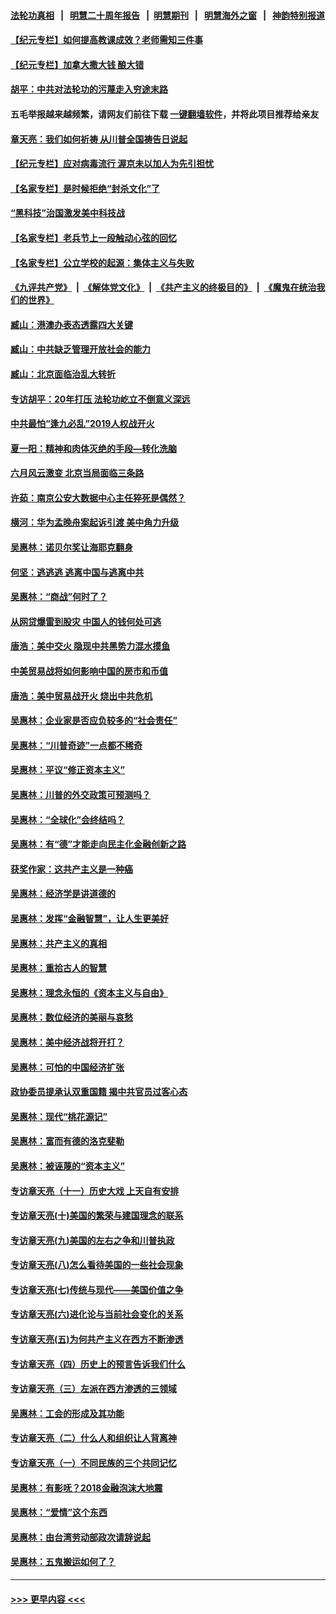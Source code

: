 #### [法轮功真相](https://github.com/gfw-breaker/truth/blob/master/README.md?t=0) &nbsp;&nbsp;|&nbsp;&nbsp; [明慧二十周年报告](https://github.com/gfw-breaker/mh-reports/blob/master/README.md?t=0) &nbsp;&nbsp;|&nbsp;&nbsp;[明慧期刊](https://github.com/gfw-breaker/mh-qikan) &nbsp;&nbsp;|&nbsp;&nbsp; [明慧海外之窗](https://github.com/gfw-breaker/mh-news/blob/master/README.md?t=0) &nbsp;&nbsp;|&nbsp;&nbsp; [神韵特别报道](https://github.com/gfw-breaker/mh-news/blob/master/shenyun.md?t=0)
#### [【纪元专栏】如何提高教课成效？老师需知三件事](../pages/nsc423/n12417848.md?t=06251901) 
#### [【纪元专栏】加拿大撒大钱 酿大错](../pages/nsc423/n12406564.md?t=06251901) 
#### [胡平：中共对法轮功的污蔑走入穷途末路](../pages/nsc423/n12266737.md?t=06251901) 
#### 五毛举报越来越频繁，请网友们前往下载 [一键翻墙软件](https://github.com/gfw-breaker/ssr-accounts)，并将此项目推荐给亲友
#### [章天亮：我们如何祈祷 从川普全国祷告日说起](../pages/nsc423/n11944627.md?t=06251901) 
#### [【纪元专栏】应对病毒流行 渥京未以加人为先引担忧](../pages/nsc423/n11875714.md?t=06251901) 
#### [【名家专栏】是时候拒绝“封杀文化”了](../pages/nsc423/n11814093.md?t=06251901) 
#### [“黑科技”治国激发美中科技战](../pages/nsc423/n11638056.md?t=06251901) 
#### [【名家专栏】老兵节上一段触动心弦的回忆](../pages/nsc423/n11646016.md?t=06251901) 
#### [【名家专栏】公立学校的起源：集体主义与失败](../pages/nsc423/n11601833.md?t=06251901) 
#### [《九评共产党》](https://github.com/begood0513/9ping.md/blob/master/README.md) &nbsp;|&nbsp; [《解体党文化》](../../../../jtdwh.md/blob/master/README.md)  &nbsp;|&nbsp; [《共产主义的终极目的》](../../../../gczydzjmd.md/blob/master/README.md) &nbsp;|&nbsp; [《魔鬼在统治我们的世界》](../../../../mgztzwmdsj.md/blob/master/README.md) 
#### [臧山：港澳办表态透露四大关键](../pages/nsc423/n11421628.md?t=06251901) 
#### [臧山：中共缺乏管理开放社会的能力](../pages/nsc423/n11407457.md?t=06251901) 
#### [臧山：北京面临治乱大转折](../pages/nsc423/n11406895.md?t=06251901) 
#### [专访胡平：20年打压 法轮功屹立不倒意义深远](../pages/nsc423/n11398800.md?t=06251901) 
#### [中共最怕“逢九必乱”2019人权战开火](../pages/nsc423/n11385248.md?t=06251901) 
#### [夏一阳：精神和肉体灭绝的手段—转化洗脑](../pages/nsc423/n11368250.md?t=06251901) 
#### [六月风云激变 北京当局面临三条路](../pages/nsc423/n11313668.md?t=06251901) 
#### [许茹：南京公安大数据中心主任猝死是偶然？](../pages/nsc423/n11064744.md?t=06251901) 
#### [横河：华为孟晚舟案起诉引渡 美中角力升级](../pages/nsc423/n11027230.md?t=06251901) 
#### [吴惠林：诺贝尔奖让海耶克翻身](../pages/nsc423/n10890049.md?t=06251901) 
#### [何坚：逃逃逃 逃离中国与逃离中共](../pages/nsc423/n10592891.md?t=06251901) 
#### [吴惠林：“商战”何时了？](../pages/nsc423/n10573558.md?t=06251901) 
#### [从网贷爆雷到股灾 中国人的钱何处可逃](../pages/nsc423/n10572800.md?t=06251901) 
#### [唐浩：美中交火 隐现中共黑势力混水摸鱼](../pages/nsc423/n10544040.md?t=06251901) 
#### [中美贸易战将如何影响中国的房市和币值](../pages/nsc423/n10543697.md?t=06251901) 
#### [唐浩：美中贸易战开火 烧出中共危机](../pages/nsc423/n10540126.md?t=06251901) 
#### [吴惠林：企业家是否应负较多的“社会责任”](../pages/nsc423/n10535022.md?t=06251901) 
#### [吴惠林：“川普奇迹”一点都不稀奇](../pages/nsc423/n10512808.md?t=06251901) 
#### [吴惠林：平议“修正资本主义”](../pages/nsc423/n10495724.md?t=06251901) 
#### [吴惠林：川普的外交政策可预测吗？](../pages/nsc423/n10462387.md?t=06251901) 
#### [吴惠林：“全球化”会终结吗？](../pages/nsc423/n10452838.md?t=06251901) 
#### [吴惠林：有“德”才能走向民主化金融创新之路](../pages/nsc423/n10432292.md?t=06251901) 
#### [获奖作家：这共产主义是一种癌](../pages/nsc423/n10431541.md?t=06251901) 
#### [吴惠林：经济学是讲道德的](../pages/nsc423/n10398014.md?t=06251901) 
#### [吴惠林：发挥“金融智慧”，让人生更美好](../pages/nsc423/n10375019.md?t=06251901) 
#### [吴惠林：共产主义的真相](../pages/nsc423/n10351394.md?t=06251901) 
#### [吴惠林：重拾古人的智慧](../pages/nsc423/n10337691.md?t=06251901) 
#### [吴惠林：理念永恒的《资本主义与自由》](../pages/nsc423/n10316274.md?t=06251901) 
#### [吴惠林：数位经济的美丽与哀愁](../pages/nsc423/n10292946.md?t=06251901) 
#### [吴惠林：美中经济战将开打？](../pages/nsc423/n10258825.md?t=06251901) 
#### [吴惠林：可怕的中国经济扩张](../pages/nsc423/n10219147.md?t=06251901) 
#### [政协委员提承认双重国籍 揭中共官员过客心态](../pages/nsc423/n10208809.md?t=06251901) 
#### [吴惠林：现代“桃花源记”](../pages/nsc423/n10185234.md?t=06251901) 
#### [吴惠林：富而有德的洛克斐勒](../pages/nsc423/n10142264.md?t=06251901) 
#### [吴惠林：被诬蔑的“资本主义”](../pages/nsc423/n10124816.md?t=06251901) 
#### [专访章天亮（十一）历史大戏 上天自有安排](../pages/nsc423/n10094905.md?t=06251901) 
#### [专访章天亮(十)美国的繁荣与建国理念的联系](../pages/nsc423/n10094899.md?t=06251901) 
#### [专访章天亮(九)美国的左右之争和川普执政](../pages/nsc423/n10094889.md?t=06251901) 
#### [专访章天亮(八)怎么看待美国的一些社会现象](../pages/nsc423/n10094857.md?t=06251901) 
#### [专访章天亮(七)传统与现代——美国价值之争](../pages/nsc423/n10093140.md?t=06251901) 
#### [专访章天亮(六)进化论与当前社会变化的关系](../pages/nsc423/n10092036.md?t=06251901) 
#### [专访章天亮(五)为何共产主义在西方不断渗透](../pages/nsc423/n10083620.md?t=06251901) 
#### [专访章天亮（四）历史上的预言告诉我们什么](../pages/nsc423/n10083606.md?t=06251901) 
#### [专访章天亮（三）左派在西方渗透的三领域](../pages/nsc423/n10081115.md?t=06251901) 
#### [吴惠林：工会的形成及其功能](../pages/nsc423/n10080633.md?t=06251901) 
#### [专访章天亮（二）什么人和组织让人背离神](../pages/nsc423/n10076637.md?t=06251901) 
#### [专访章天亮（一）不同民族的三个共同记忆](../pages/nsc423/n10074188.md?t=06251901) 
#### [吴惠林：有影呒？2018金融泡沫大地震](../pages/nsc423/n10040534.md?t=06251901) 
#### [吴惠林：“爱情”这个东西](../pages/nsc423/n10019423.md?t=06251901) 
#### [吴惠林：由台湾劳动部政次请辞说起](../pages/nsc423/n9979679.md?t=06251901) 
#### [吴惠林：五鬼搬运如何了？](../pages/nsc423/n9925338.md?t=06251901) 

----
#### [ >>> 更早内容 <<< ](../indexes/nsc423-earlier.md)
